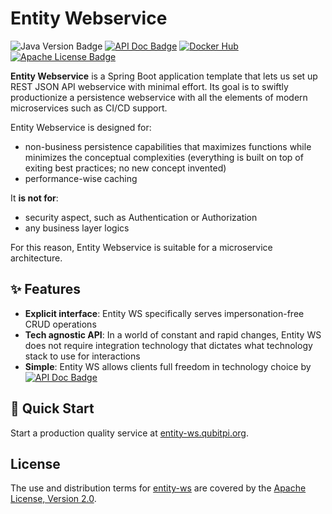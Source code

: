 Entity Webservice
=================

![Java Version Badge][Java Version Badge]
[![API Doc Badge]][API Doc URL]
[![Docker Hub][Docker Pulls Badge]][Docker Hub URL]
[![Apache License Badge]][Apache License, Version 2.0]

__Entity Webservice__ is a Spring Boot application template that lets us set up REST JSON API webservice with minimal
effort. Its goal is to swiftly productionize a persistence webservice with all the elements of modern microservices such
as CI/CD support.

Entity Webservice is designed for:

- non-business persistence capabilities that maximizes functions while minimizes the conceptual complexities (everything
  is built on top of exiting best practices; no new concept invented)
- performance-wise caching

It __is not for__:

- security aspect, such as Authentication or Authorization
- any business layer logics

For this reason, Entity Webservice is suitable for a microservice architecture.

✨ Features
-----------

- __Explicit interface__: Entity WS specifically serves impersonation-free CRUD operations
- __Tech agnostic API__: In a world of constant and rapid changes, Entity WS does not require integration technology
  that dictates what technology stack to use for interactions
- __Simple__: Entity WS allows clients full freedom in technology choice by [![API Doc Badge]][API Doc URL]

🚀 Quick Start
--------------

Start a production quality service at [entity-ws.qubitpi.org](https://entity-ws.qubitpi.org/docs/intro).

License
-------

The use and distribution terms for [entity-ws]() are covered by the [Apache License, Version 2.0].

[Apache License Badge]: https://img.shields.io/badge/Apache%202.0-F25910.svg?style=for-the-badge&logo=Apache&logoColor=white
[Apache License, Version 2.0]: https://www.apache.org/licenses/LICENSE-2.0
[API Doc Badge]: https://img.shields.io/badge/Open%20API-Swagger-85EA2D.svg?style=for-the-badge&logo=openapiinitiative&logoColor=white&labelColor=6BA539
[API Doc URL]: https://springdoc.org/

[Docker Pulls Badge]: https://img.shields.io/docker/pulls/jack20191124/entity-ws?style=for-the-badge&logo=docker&color=2596EC
[Docker Hub URL]: https://hub.docker.com/r/jack20191124/entity-ws

[Java Version Badge]: https://img.shields.io/badge/Java-17-brightgreen?style=for-the-badge&logo=OpenJDK&logoColor=white
